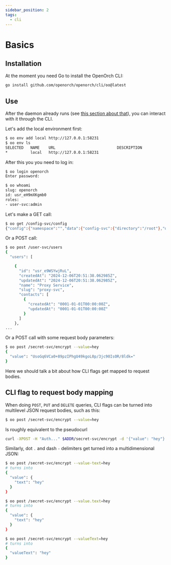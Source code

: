 ```yaml
---
sidebar_position: 2
tags:
  - cli
---
```


# Basics

## Installation

At the moment you need Go to install the OpenOrch CLI:

```sh
go install github.com/openorch/openorch/cli/oo@latest
```

## Use

After the daemon already runs (see [this section about that](/docs/running-the-daemon/using#default-credentials)), you can interact with it through the CLI.

Let's add the local environment first:

```sh
$ oo env add local http://127.0.0.1:58231
$ oo env ls
SELECTED   NAME    URL                           DESCRIPTION
*          local   http://127.0.0.1:58231
```

After this you you need to log in:

```sh
$ oo login openorch
Enter password:
```

```sh
$ oo whoami
slug: openorch
id: usr_eH9mXKgmb0
roles:
- user-svc:admin
```

Let's make a GET call:

```sh
$ oo get /config-svc/config
{"config":{"namespace":"","data":{"config-svc":{"directory":"/root"},"download-svc":{"downloadFolder":"/root/downloads"},"model-svc":{"currentModelId":"huggingface/TheBloke/mistral-7b-instruct-v0.2.Q3_K_S.gguf"}}}}
```

Or a POST call:

```sh
$ oo post /user-svc/users
{
  "users": [

    {
      "id": "usr_e9WSYwjRuL",
      "createdAt": "2024-12-06T20:51:38.062985Z",
      "updatedAt": "2024-12-06T20:51:38.062985Z",
      "name": "Proxy Service",
      "slug": "proxy-svc",
      "contacts": [
        {
          "createdAt": "0001-01-01T00:00:00Z",
          "updatedAt": "0001-01-01T00:00:00Z"
        }
      ]
    },
...
```

Or a POST call with some request body parameters:

```sh
$ oo post /secret-svc/encrypt --value=hey
{
  "value": "UsoGq6VCa0+89pzIPhgU49kgoL0p/3jc90IsOR/8ldk="
}
```

Here we should talk a bit about how CLI flags get mapped to request bodies.

## CLI flag to request body mapping

When doing `POST`, `PUT` and `DELETE` queries, CLI flags can be turned into multilevel JSON request bodies, such as this:

```sh
$ oo post /secret-svc/encrypt --value=hey
```

Is roughly equivalent to the pseudocurl

```sh
curl -XPOST -H "Auth..." $ADDR/secret-svc/encrypt -d '{"value": "hey"}'
```

Similarly, dot `.` and dash `-` delimiters get turned into a multidimensional JSON:

```sh
$ oo post /secret-svc/encrypt --value-text=hey
# turns into
{
  "value": {
    "text": "hey"
  }
}
```

```sh
$ oo post /secret-svc/encrypt --value.text=hey
# turns into
{
  "value": {
    "text": "hey"
  }
}
```

```sh
$ oo post /secret-svc/encrypt --valueText=hey
# turns into
{
  "valueText": "hey"
}
```
